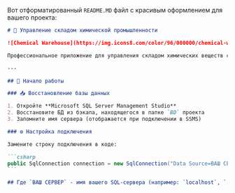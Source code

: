 Вот отформатированный `README.MD` файл с красивым оформлением для вашего проекта:

````markdown
# 🧪 Управление складом химической промышленности

![Chemical Warehouse](https://img.icons8.com/color/96/000000/chemical-weapon.png)

Профессиональное приложение для управления складом химических веществ с полным набором CRUD-операций, отчетностью и безопасным доступом.

---

## 🚀 Начало работы

### 📥 Восстановление базы данных

1. Откройте **Microsoft SQL Server Management Studio**
2. Восстановите БД из бэкапа, находящегося в папке `BD` проекта
3. Запомните имя сервера (отображается при подключении в SSMS)

### ⚙️ Настройка подключения

Замените строку подключения в коде:

```csharp
public SqlConnection connection = new SqlConnection("Data Source=ВАШ СЕРВЕР; Initial Catalog=ChemStock; Integrated Security=True");
```

## Где `ВАШ СЕРВЕР` - имя вашего SQL-сервера (например: `localhost`, `.\SQLEXPRESS`)
````

